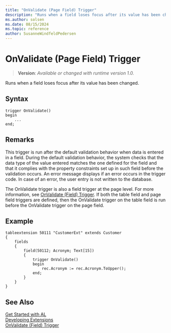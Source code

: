 ```yaml
---
title: "OnValidate (Page Field) Trigger"
description: "Runs when a field loses focus after its value has been changed."
ms.author: solsen
ms.date: 08/15/2024
ms.topic: reference
author: SusanneWindfeldPedersen
---
```

[//]: # (START>DO_NOT_EDIT)
[//]: # (IMPORTANT:Do not edit any of the content between here and the END>DO_NOT_EDIT.)
[//]: # (Any modifications should be made in the .xml files in the ModernDev repo.)

# OnValidate (Page Field) Trigger
> **Version**: _Available or changed with runtime version 1.0._

Runs when a field loses focus after its value has been changed.


## Syntax
```AL
trigger OnValidate()
begin
    ...
end;
```



[//]: # (IMPORTANT: END>DO_NOT_EDIT)

## Remarks  

This trigger is run after the default validation behavior when data is entered in a field. During the default validation behavior, the system checks that the data type of the value entered matches the one defined for the field and that it complies with the property constraints set up in such field before the validation occurs. An error message displays if an error occurs in the trigger code. In case of an error, the user entry is not written to the database.  

The OnValidate trigger is also a field trigger at the page level. For more information, see [OnValidate (Field) Trigger](../field/devenv-onvalidate-field-trigger.md). If both the table field and page field triggers are defined, then the OnValidate trigger on the table field is run before the OnValidate trigger on the page field.  

## Example

```AL
tableextension 50111 "CustomerExt" extends Customer
{
    fields
    {
        field(50112; Acronym; Text[15])
        {
            trigger OnValidate()
            begin
                rec.Acronym := rec.Acronym.ToUpper();
            end;
        }
    }
}
```

## See Also  
[Get Started with AL](../../devenv-get-started.md)  
[Developing Extensions](../../devenv-dev-overview.md)  
[OnValidate (Field) Trigger](../field/devenv-onvalidate-field-trigger.md)
